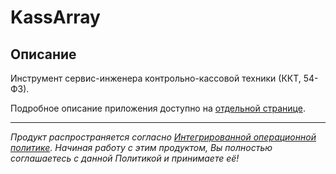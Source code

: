 # KassArray

## Описание

Инструмент сервис-инженера контрольно-кассовой техники (ККТ, 54-ФЗ).

Подробное описание приложения доступно на [отдельной странице](https://adslbarxatov.github.io/KassArray).

---

*Продукт распространяется согласно [Интегрированной операционной политике](https://adslbarxatov.github.io/IOP/ru).
Начиная работу с этим продуктом, Вы полностью соглашаетесь с данной Политикой и принимаете её!*
